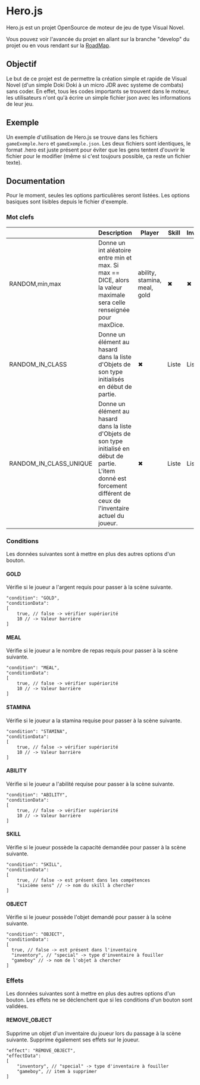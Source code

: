 # Hero.js

Hero.js est un projet OpenSource de moteur de jeu de type Visual Novel.

Vous pouvez voir l'avancée du projet en allant sur la branche "develop" du projet ou en vous rendant sur la [RoadMap](https://icy-wind-398.notion.site/7491a484d7c04780a355470017cd76c2?v=b84e9b3d9c754a97b857863aed9811e7).
## Objectif

Le but de ce projet est de permettre la création simple et rapide de Visual Novel (d'un simple Doki Doki à un micro JDR avec systeme de combats) sans coder.
En effet, tous les codes importants se trouvent dans le moteur, les utilisateurs n'ont qu'à écrire un simple fichier json avec les informations de leur jeu.

## Exemple

Un exemple d'utilisation de Hero.js se trouve dans les fichiers `gameExemple.hero` et `gameExemple.json`.
Les deux fichiers sont identiques, le format .hero est juste présent pour éviter que les gens tentent d'ouvrir le fichier pour le modifier (même si c'est toujours possible, ça reste un fichier texte).

## Documentation

Pour le moment, seules les options particulières seront listées. Les options basiques sont lisibles depuis le fichier d'exemple.

### Mot clefs

| |Description|Player|Skill|Inventory|Special|
|-|-----------|------|-----|---------|-------|
|RANDOM,min,max|Donne un int aléatoire entre min et max. Si max == DICE, alors la valeur maximale sera celle renseignée pour maxDice.|ability, stamina, meal, gold|✖|✖|✖|
|RANDOM_IN_CLASS|Donne un élément au hasard dans la liste d'Objets de son type initialisés en début de partie.|✖|Liste|Liste|Liste|
|RANDOM_IN_CLASS_UNIQUE|Donne un élément au hasard dans la liste d'Objets de son type initialisé en début de partie. L'item donné est forcement différent de ceux de l'inventaire actuel du joueur.|✖|Liste|Liste|Liste|

### Conditions
Les données suivantes sont à mettre en plus des autres options d'un bouton.
#### GOLD
Vérifie si le joueur a l'argent requis pour passer à la scène suivante.
```
"condition": "GOLD",
"conditionData":
[
	true, // false -> vérifier supériorité
	10 // -> Valeur barrière
]
```

#### MEAL
Vérifie si le joueur a le nombre de repas requis pour passer à la scène suivante.
```
"condition": "MEAL",
"conditionData":
[
	true, // false -> vérifier supériorité
	10 // -> Valeur barrière
]
```

#### STAMINA
Vérifie si le joueur a la stamina requise pour passer à la scène suivante.
```
"condition": "STAMINA",
"conditionData":
[
	true, // false -> vérifier supériorité
	10 // -> Valeur barrière
]
```

#### ABILITY
Vérifie si le joueur a l'abilité requise pour passer à la scène suivante.
```
"condition": "ABILITY",
"conditionData":
[
	true, // false -> vérifier supériorité
	10 // -> Valeur barrière
]
```

#### SKILL
Vérifie si le joueur possède la capacité demandée pour passer à la scène suivante.
```
"condition": "SKILL",
"conditionData":
[
	true, // false -> est présent dans les compétences
	"sixième sens" // -> nom du skill à chercher
]
```

#### OBJECT
Vérifie si le joueur possède l'objet demandé pour passer à la scène suivante.
```
"condition": "OBJECT",
"conditionData":
[
  true, // false -> est présent dans l'inventaire
  "inventory", // "special" -> type d'inventaire à fouiller
  "gameboy" // -> nom de l'objet à chercher
]
```

### Effets
Les données suivantes sont à mettre en plus des autres options d'un bouton. Les effets ne se déclenchent que si les conditions d'un bouton sont validées.

#### REMOVE_OBJECT
Supprime un objet d'un inventaire du joueur lors du passage à la scène suivante. Supprime également ses effets sur le joueur.
```
"effect": "REMOVE_OBJECT",
"effectData":
[
	"inventory", // "special" -> type d'inventaire à fouiller
	"gameboy", // item à supprimer
]
```

